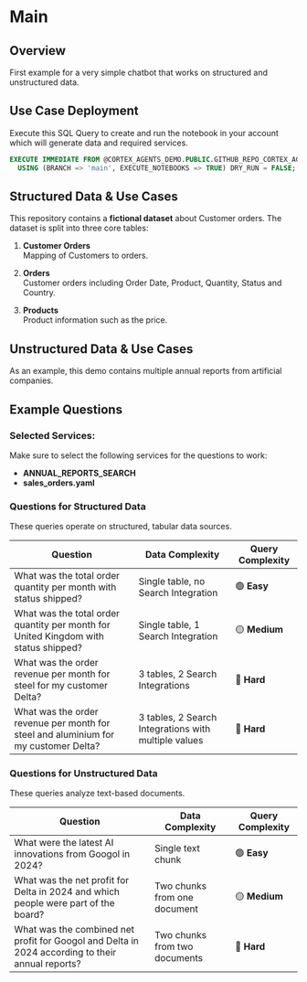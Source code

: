 # Main

## Overview
First example for a very simple chatbot that works on structured and unstructured data.

## Use Case Deployment
Execute this SQL Query to create and run the notebook in your account which will generate data and required services.
```sql
EXECUTE IMMEDIATE FROM @CORTEX_AGENTS_DEMO.PUBLIC.GITHUB_REPO_CORTEX_AGENTS_DEMO/branches/main/use_cases/main/_internal/setup.sql
  USING (BRANCH => 'main', EXECUTE_NOTEBOOKS => TRUE) DRY_RUN = FALSE;
```

## Structured Data & Use Cases
This repository contains a **fictional dataset** about Customer orders. The dataset is split into three core tables:

1. **Customer Orders**  
Mapping of Customers to orders.

2. **Orders**  
 Customer orders including Order Date, Product, Quantity, Status and Country.

3. **Products**  
Product information such as the price.

## Unstructured Data & Use Cases
As an example, this demo contains multiple annual reports from artificial companies.

## Example Questions
### Selected Services:
Make sure to select the following services for the questions to work:  
- **ANNUAL_REPORTS_SEARCH**
- **sales_orders.yaml**

### **Questions for Structured Data**
These queries operate on structured, tabular data sources.

| Question | Data Complexity | Query Complexity |
|----------|----------------|--------|
| What was the total order quantity per month with status shipped? | Single table, no Search Integration | 🟢 **Easy** |
| What was the total order quantity per month for United Kingdom with status shipped? | Single table, 1 Search Integration | 🟡 **Medium** |
| What was the order revenue per month for steel for my customer Delta? | 3 tables, 2 Search Integrations | 🔴 **Hard** |
| What was the order revenue per month for steel and aluminium for my customer Delta? | 3 tables, 2 Search Integrations with multiple values | 🔴 **Hard** |

### **Questions for Unstructured Data**  
These queries analyze text-based documents.

| Question | Data Complexity | Query Complexity |
|----------|----------------|--------|
| What were the latest AI innovations from Googol in 2024? | Single text chunk | 🟢 **Easy** |
| What was the net profit for Delta in 2024 and which people were part of the board? | Two chunks from one document | 🟡 **Medium** |
| What was the combined net profit for Googol and Delta in 2024 according to their annual reports? | Two chunks from two documents | 🔴 **Hard** |
